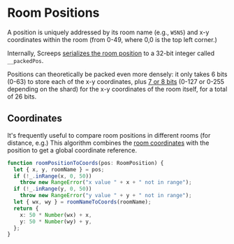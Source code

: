 # Room Positions

A position is uniquely addressed by its room name (e.g., `W5N5`) and x-y coordinates within the room (from 0-49, where 0,0 is the top left corner.)

Internally, Screeps [serializes the room position](https://github.com/screeps/engine/blob/97c9d12385fed686655c13b09f5f2457dd83a2bf/src/game/rooms.js#L1276-L1293) to a 32-bit integer called `__packedPos`.

Positions can theoretically be packed even more densely: it only takes 6 bits (0-63) to store each of the x-y coordinates, plus [7 or 8 bits](./room.md) (0-127 or 0-255 depending on the shard) for the x-y coordinates of the room itself, for a total of 26 bits.

## Coordinates

It's frequently useful to compare room positions in different rooms (for distance, e.g.) This algorithm combines the [room coordinates](./room.md#coordinates) with the position to get a global coordinate reference.

```ts
function roomPositionToCoords(pos: RoomPosition) {
  let { x, y, roomName } = pos;
  if (!_.inRange(x, 0, 50))
    throw new RangeError("x value " + x + " not in range");
  if (!_.inRange(y, 0, 50))
    throw new RangeError("y value " + y + " not in range");
  let { wx, wy } = roomNameToCoords(roomName);
  return {
    x: 50 * Number(wx) + x,
    y: 50 * Number(wy) + y,
  };
}
```
